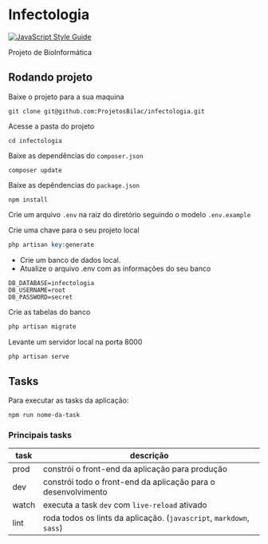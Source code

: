 # Infectologia

[![JavaScript Style Guide](https://img.shields.io/badge/code_style-standard-brightgreen.svg)](https://standardjs.com)

Projeto de BioInformática

## Rodando projeto

Baixe o projeto para a sua maquina

```git
git clone git@github.com:ProjetosBilac/infectologia.git
```

Acesse a pasta do projeto

```console
cd infectologia
```

Baixe as dependências do ```composer.json```

```composer
composer update
```

Baixe as depêndencias do ```package.json```

```npm
npm install
```

Crie um arquivo ```.env``` na raiz do diretório seguindo o modelo ```.env.example```

Crie uma chave para o seu projeto local

```php
php artisan key:generate
```

- Crie um banco de dados local.
- Atualize o arquivo .env com as informações do seu banco 

```.env
DB_DATABASE=infectologia
DB_USERNAME=root
DB_PASSWORD=secret
```

Crie as tabelas do banco

```php
php artisan migrate
```

Levante um servidor local na porta 8000

```php
php artisan serve
```

## Tasks

Para executar as tasks da aplicação:

```npm
npm run nome-da-task
```

### Principais tasks

| task  	| descrição                                                            	|
|-------	|----------------------------------------------------------------------	|
| prod  	| constrói o front-end da aplicação para produção                     	|
| dev   	| constrói todo o front-end da aplicação para o desenvolvimento       	|
| watch 	| executa a task `dev` com `live-reload` ativado                       	|
| lint  	| roda todos os lints da aplicação. (`javascript`, `markdown`, `sass`) 	|
